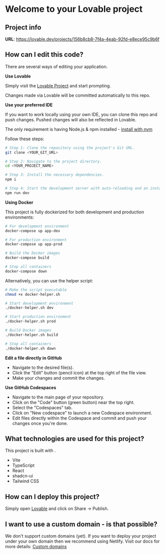 
# Welcome to your Lovable project

## Project info

**URL**: https://lovable.dev/projects/156b8cb8-7f4a-4eab-92fd-e8ece95c9b6f

## How can I edit this code?

There are several ways of editing your application.

**Use Lovable**

Simply visit the [Lovable Project](https://lovable.dev/projects/156b8cb8-7f4a-4eab-92fd-e8ece95c9b6f) and start prompting.

Changes made via Lovable will be committed automatically to this repo.

**Use your preferred IDE**

If you want to work locally using your own IDE, you can clone this repo and push changes. Pushed changes will also be reflected in Lovable.

The only requirement is having Node.js & npm installed - [install with nvm](https://github.com/nvm-sh/nvm#installing-and-updating)

Follow these steps:

```sh
# Step 1: Clone the repository using the project's Git URL.
git clone <YOUR_GIT_URL>

# Step 2: Navigate to the project directory.
cd <YOUR_PROJECT_NAME>

# Step 3: Install the necessary dependencies.
npm i

# Step 4: Start the development server with auto-reloading and an instant preview.
npm run dev
```

**Using Docker**

This project is fully dockerized for both development and production environments:

```sh
# For development environment
docker-compose up app-dev

# For production environment
docker-compose up app-prod

# Build the Docker images
docker-compose build

# Stop all containers
docker-compose down
```

Alternatively, you can use the helper script:

```sh
# Make the script executable
chmod +x docker-helper.sh

# Start development environment
./docker-helper.sh dev

# Start production environment
./docker-helper.sh prod

# Build Docker images
./docker-helper.sh build

# Stop all containers
./docker-helper.sh down
```

**Edit a file directly in GitHub**

- Navigate to the desired file(s).
- Click the "Edit" button (pencil icon) at the top right of the file view.
- Make your changes and commit the changes.

**Use GitHub Codespaces**

- Navigate to the main page of your repository.
- Click on the "Code" button (green button) near the top right.
- Select the "Codespaces" tab.
- Click on "New codespace" to launch a new Codespace environment.
- Edit files directly within the Codespace and commit and push your changes once you're done.

## What technologies are used for this project?

This project is built with .

- Vite
- TypeScript
- React
- shadcn-ui
- Tailwind CSS

## How can I deploy this project?

Simply open [Lovable](https://lovable.dev/projects/156b8cb8-7f4a-4eab-92fd-e8ece95c9b6f) and click on Share -> Publish.

## I want to use a custom domain - is that possible?

We don't support custom domains (yet). If you want to deploy your project under your own domain then we recommend using Netlify. Visit our docs for more details: [Custom domains](https://docs.lovable.dev/tips-tricks/custom-domain/)
